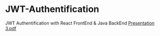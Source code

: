 # JWT-Authentification
JWT Authentification with React FrontEnd &amp; Java BackEnd
[Presentation 3.pdf](https://github.com/user-attachments/files/18135507/Presentation.3.pdf)
